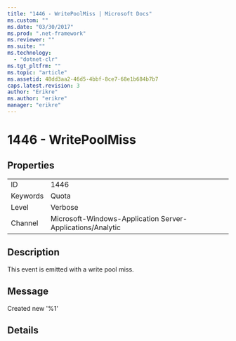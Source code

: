 ```yaml
---
title: "1446 - WritePoolMiss | Microsoft Docs"
ms.custom: ""
ms.date: "03/30/2017"
ms.prod: ".net-framework"
ms.reviewer: ""
ms.suite: ""
ms.technology: 
  - "dotnet-clr"
ms.tgt_pltfrm: ""
ms.topic: "article"
ms.assetid: 48dd3aa2-46d5-4bbf-8ce7-68e1b684b7b7
caps.latest.revision: 3
author: "Erikre"
ms.author: "erikre"
manager: "erikre"
---
```

# 1446 - WritePoolMiss
## Properties  
  
|||  
|-|-|  
|ID|1446|  
|Keywords|Quota|  
|Level|Verbose|  
|Channel|Microsoft-Windows-Application Server-Applications/Analytic|  
  
## Description  
 This event is emitted with a write pool miss.  
  
## Message  
 Created new '%1'  
  
## Details